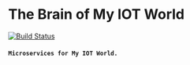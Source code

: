 # The **Brain** of My IOT World
[![Build Status](https://cloud.drone.io/api/badges/iot-my-world/brain/status.svg)](https://cloud.drone.io/iot-my-world/brain)
#### `Microservices for My IOT World.`
